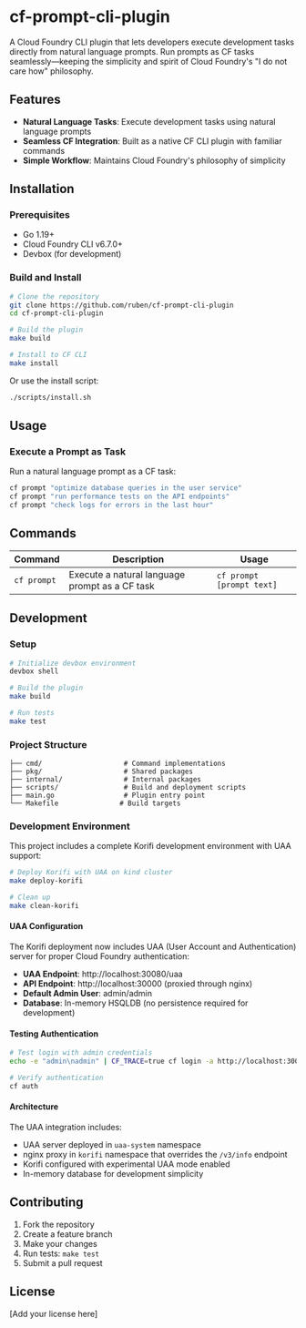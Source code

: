 # cf-prompt-cli-plugin

A Cloud Foundry CLI plugin that lets developers execute development tasks directly from natural language prompts. 
Run prompts as CF tasks seamlessly—keeping the simplicity and spirit of Cloud Foundry's "I do not care how" philosophy.

## Features

- **Natural Language Tasks**: Execute development tasks using natural language prompts
- **Seamless CF Integration**: Built as a native CF CLI plugin with familiar commands
- **Simple Workflow**: Maintains Cloud Foundry's philosophy of simplicity

## Installation

### Prerequisites

- Go 1.19+ 
- Cloud Foundry CLI v6.7.0+
- Devbox (for development)

### Build and Install

```bash
# Clone the repository
git clone https://github.com/ruben/cf-prompt-cli-plugin
cd cf-prompt-cli-plugin

# Build the plugin
make build

# Install to CF CLI
make install
```

Or use the install script:

```bash
./scripts/install.sh
```

## Usage

### Execute a Prompt as Task

Run a natural language prompt as a CF task:

```bash
cf prompt "optimize database queries in the user service"
cf prompt "run performance tests on the API endpoints"
cf prompt "check logs for errors in the last hour"
```

## Commands

| Command | Description | Usage |
|---------|-------------|-------|
| `cf prompt` | Execute a natural language prompt as a CF task | `cf prompt [prompt text]` |

## Development

### Setup

```bash
# Initialize devbox environment
devbox shell

# Build the plugin
make build

# Run tests
make test
```

### Project Structure

```
├── cmd/                    # Command implementations
├── pkg/                    # Shared packages  
├── internal/               # Internal packages
├── scripts/                # Build and deployment scripts
├── main.go                 # Plugin entry point
└── Makefile               # Build targets
```

### Development Environment

This project includes a complete Korifi development environment with UAA support:

```bash
# Deploy Korifi with UAA on kind cluster
make deploy-korifi

# Clean up
make clean-korifi
```

#### UAA Configuration

The Korifi deployment now includes UAA (User Account and Authentication) server for proper Cloud Foundry authentication:

- **UAA Endpoint**: http://localhost:30080/uaa
- **API Endpoint**: http://localhost:30000 (proxied through nginx)
- **Default Admin User**: admin/admin
- **Database**: In-memory HSQLDB (no persistence required for development)

#### Testing Authentication

```bash
# Test login with admin credentials
echo -e "admin\nadmin" | CF_TRACE=true cf login -a http://localhost:30000

# Verify authentication
cf auth
```

#### Architecture

The UAA integration includes:
- UAA server deployed in `uaa-system` namespace
- nginx proxy in `korifi` namespace that overrides the `/v3/info` endpoint
- Korifi configured with experimental UAA mode enabled
- In-memory database for development simplicity

## Contributing

1. Fork the repository
2. Create a feature branch
3. Make your changes
4. Run tests: `make test`
5. Submit a pull request

## License

[Add your license here]